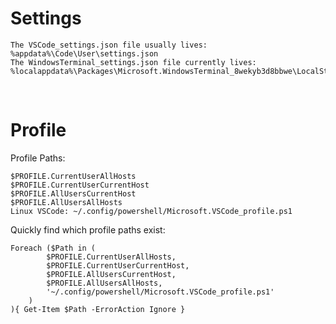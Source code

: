 # Settings

```
The VSCode_settings.json file usually lives: %appdata%\Code\User\settings.json
The WindowsTerminal_settings.json file currently lives: %localappdata%\Packages\Microsoft.WindowsTerminal_8wekyb3d8bbwe\LocalState\settings.json
```

<br>

# Profile

<p>

Profile Paths:
```
$PROFILE.CurrentUserAllHosts
$PROFILE.CurrentUserCurrentHost
$PROFILE.AllUsersCurrentHost
$PROFILE.AllUsersAllHosts
Linux VSCode: ~/.config/powershell/Microsoft.VSCode_profile.ps1
```

Quickly find which profile paths exist:
```
Foreach ($Path in (
		$PROFILE.CurrentUserAllHosts,
		$PROFILE.CurrentUserCurrentHost,
		$PROFILE.AllUsersCurrentHost,
		$PROFILE.AllUsersAllHosts,
		'~/.config/powershell/Microsoft.VSCode_profile.ps1'
	)
){ Get-Item $Path -ErrorAction Ignore }
```
</p>
